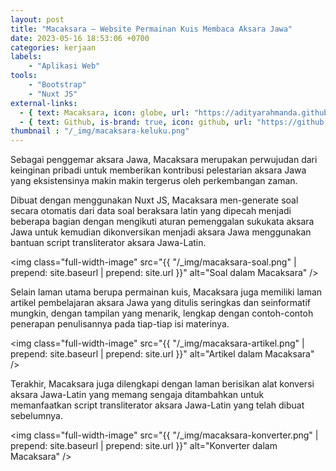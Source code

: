 ```yaml
---
layout: post
title: "Macaksara – Website Permainan Kuis Membaca Aksara Jawa"
date: 2023-05-16 18:53:06 +0700
categories: kerjaan
labels: 
    - "Aplikasi Web" 
tools: 
    - "Bootstrap" 
    - "Nuxt JS"
external-links:
  - { text: Macaksara, icon: globe, url: "https://adityarahmanda.github.io/macaksara" }
  - { text: Github, is-brand: true, icon: github, url: "https://github.com/adityarahmanda/macaksara" }
thumbnail : "/_img/macaksara-keluku.png"
---
```

Sebagai penggemar aksara Jawa, Macaksara merupakan perwujudan dari keinginan pribadi untuk memberikan kontribusi pelestarian aksara Jawa yang eksistensinya makin makin tergerus oleh perkembangan zaman.

<!--thumbnail-->

Dibuat dengan menggunakan Nuxt JS, Macaksara men-generate soal secara otomatis dari data soal beraksara latin yang dipecah menjadi beberapa bagian dengan mengikuti aturan pemenggalan sukukata aksara Jawa untuk kemudian dikonversikan menjadi aksara Jawa menggunakan bantuan script transliterator aksara Jawa-Latin.

<img class="full-width-image" src="{{ "/_img/macaksara-soal.png" | prepend: site.baseurl | prepend: site.url }}" alt="Soal dalam Macaksara" />

Selain laman utama berupa permainan kuis, Macaksara juga memiliki laman artikel pembelajaran aksara Jawa yang ditulis seringkas dan seinformatif mungkin, dengan tampilan yang menarik, lengkap dengan contoh-contoh penerapan penulisannya pada tiap-tiap isi materinya.

<img class="full-width-image" src="{{ "/_img/macaksara-artikel.png" | prepend: site.baseurl | prepend: site.url }}" alt="Artikel dalam Macaksara" />

Terakhir, Macaksara juga dilengkapi dengan laman berisikan alat konversi aksara Jawa-Latin yang memang sengaja ditambahkan untuk memanfaatkan script transliterator aksara Jawa-Latin yang telah dibuat sebelumnya.

<img class="full-width-image" src="{{ "/_img/macaksara-konverter.png" | prepend: site.baseurl | prepend: site.url }}" alt="Konverter dalam Macaksara" />